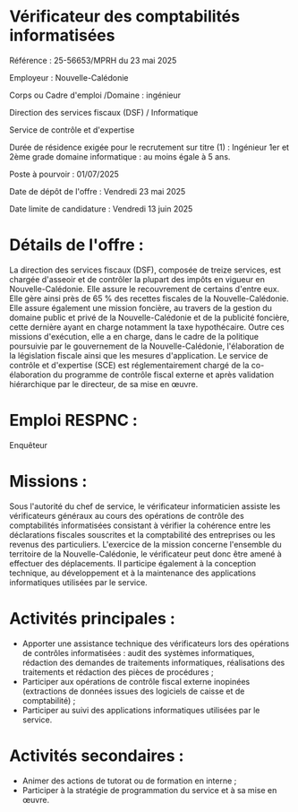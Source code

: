 # Vérificateur des comptabilités informatisées

Référence : 25-56653/MPRH du 23 mai 2025

Employeur : Nouvelle-Calédonie

Corps ou Cadre d'emploi /Domaine : ingénieur

Direction des services fiscaux (DSF) / Informatique

Service de contrôle et d'expertise

Durée de résidence exigée pour le recrutement sur titre (1) : Ingénieur 1er et 2ème grade domaine informatique : au moins égale à 5 ans.

Poste à pourvoir : 01/07/2025

Date de dépôt de l'offre : Vendredi 23 mai 2025

Date limite de candidature : Vendredi 13 juin 2025

# Détails de l'offre :

La direction des services fiscaux (DSF), composée de treize services, est chargée d'asseoir et de contrôler la plupart des impôts en vigueur en Nouvelle-Calédonie. Elle assure le recouvrement de certains d'entre eux. Elle gère ainsi près de 65 % des recettes fiscales de la Nouvelle-Calédonie. Elle assure également une mission foncière, au travers de la gestion du domaine public et privé de la Nouvelle-Calédonie et de la publicité foncière, cette dernière ayant en charge notamment la taxe hypothécaire. Outre ces missions d'exécution, elle a en charge, dans le cadre de la politique poursuivie par le gouvernement de la Nouvelle-Calédonie, l'élaboration de la législation fiscale ainsi que les mesures d'application. Le service de contrôle et d'expertise (SCE) est réglementairement chargé de la co-élaboration du programme de contrôle fiscal externe et après validation hiérarchique par le directeur, de sa mise en œuvre.

# Emploi RESPNC :

Enquêteur

# Missions :

Sous l'autorité du chef de service, le vérificateur informaticien assiste les vérificateurs généraux au cours des opérations de contrôle des comptabilités informatisées consistant à vérifier la cohérence entre les déclarations fiscales souscrites et la comptabilité des entreprises ou les revenus des particuliers. L'exercice de la mission concerne l'ensemble du territoire de la Nouvelle-Calédonie, le vérificateur peut donc être amené à effectuer des déplacements. Il participe également à la conception technique, au développement et à la maintenance des applications informatiques utilisées par le service.

# Activités principales :

- Apporter une assistance technique des vérificateurs lors des opérations de contrôles informatisées : audit des systèmes informatiques, rédaction des demandes de traitements informatiques, réalisations des traitements et rédaction des pièces de procédures ;
- Participer aux opérations de contrôle fiscal externe inopinées (extractions de données issues des logiciels de caisse et de comptabilité) ;
- Participer au suivi des applications informatiques utilisées par le service.

# Activités secondaires :

- Animer des actions de tutorat ou de formation en interne ;
- Participer à la stratégie de programmation du service et à sa mise en œuvre.